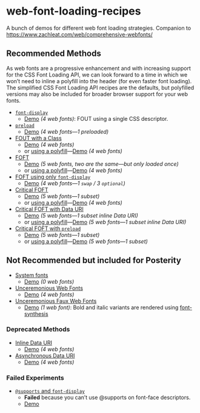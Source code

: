 # web-font-loading-recipes

A bunch of demos for different web font loading strategies. Companion to https://www.zachleat.com/web/comprehensive-webfonts/


## Recommended Methods

As web fonts are a progressive enhancement and with increasing support for the CSS Font Loading API, we can look forward to a time in which we won’t need to inline a polyfill into the header (for even faster font loading). The simplified CSS Font Loading API recipes are the defaults, but polyfilled versions may also be included for broader browser support for your web fonts.

* [`font-display`](./font-display.html)
  * [Demo](https://www.zachleat.com/web-fonts/demos/font-display.html) _(4 web fonts)_: FOUT using a single CSS descriptor.
* [`preload`](./preload.html)
  * [Demo](https://www.zachleat.com/web-fonts/demos/preload.html) _(4 web fonts—1 preloaded)_
* [FOUT with a Class](./fout-with-class.html)
  * [Demo](https://www.zachleat.com/web-fonts/demos/fout-with-class.html) _(4 web fonts)_
  * or [using a polyfill](./fout-with-class-polyfill.html)—[Demo](https://www.zachleat.com/web-fonts/demos/fout-with-class-polyfill.html) _(4 web fonts)_
* [FOFT](./foft.html)
  * [Demo](https://www.zachleat.com/web-fonts/demos/foft.html) _(5 web fonts, two are the same—but only loaded once)_
  * or [using a polyfill](./foft-polyfill.html)—[Demo](https://www.zachleat.com/web-fonts/demos/foft-polyfill.html) _(4 web fonts)_
* [FOFT using only `font-display`](./font-display-mix.html)
  * [Demo](https://www.zachleat.com/web-fonts/demos/font-display-mix.html) _(4 web fonts—1 `swap` / 3 `optional`)_
* [Critical FOFT](./critical-foft.html)
  * [Demo](https://www.zachleat.com/web-fonts/demos/critical-foft.html) _(5 web fonts—1 subset)_
  * or [using a polyfill](./critical-foft-polyfill.html)—[Demo](https://www.zachleat.com/web-fonts/demos/critical-foft-polyfill.html) _(4 web fonts)_
* [Critical FOFT with Data URI](critical-foft-data-uri.html)
  * [Demo](https://www.zachleat.com/web-fonts/demos/critical-foft-data-uri.html) _(5 web fonts—1 subset inline Data URI)_
  * or [using a polyfill](./critical-foft-data-uri-polyfill.html)—[Demo](https://www.zachleat.com/web-fonts/demos/critical-foft-data-uri-polyfill.html) _(5 web fonts—1 subset inline Data URI)_
* [Critical FOFT with `preload`](./critical-foft-preload.html)
  * [Demo](https://www.zachleat.com/web-fonts/demos/critical-foft-preload.html) _(5 web fonts—1 subset)_
  * or [using a polyfill](./critical-foft-preload-polyfill.html)—[Demo](https://www.zachleat.com/web-fonts/demos/critical-foft-preload-polyfill.html) _(5 web fonts—1 subset)_

## Not Recommended but included for Posterity

* [System fonts](./dont.html)
  * [Demo](https://www.zachleat.com/web-fonts/demos/dont.html) _(0 web fonts)_
* [Unceremonious Web Fonts](./unceremonious-font-face.html)
  * [Demo](https://www.zachleat.com/web-fonts/demos/unceremonious-font-face.html) _(4 web fonts)_
* [Unceremonious Faux Web Fonts](./unceremonious-faux-font-face.html)
  * [Demo](https://www.zachleat.com/web-fonts/demos/unceremonious-faux-font-face.html) _(1 web font)_: Bold and italic variants are rendered using [font-synthesis](https://www.zachleat.com/web/webfont-glossary/#font-synthesis)

### Deprecated Methods

* [Inline Data URI](./inline-data-uri.html)
  * [Demo](https://www.zachleat.com/web-fonts/demos/inline-data-uri.html) _(4 web fonts)_
* [Asynchronous Data URI](./async-data-uri.html)
  * [Demo](https://www.zachleat.com/web-fonts/demos/async-data-uri.html) _(4 web fonts)_

### Failed Experiments

* [`@supports` and `font-display`](failed-supports.html)
  * **Failed** because you can’t use @supports on font-face descriptors.
  * [Demo](https://www.zachleat.com/web-fonts/demos/failed-supports.html)
